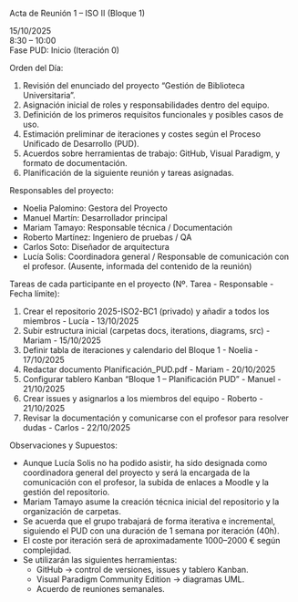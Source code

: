 Acta de Reunión 1 – ISO II (Bloque 1)

15/10/2025  
8:30 – 10:00  
Fase PUD: Inicio (Iteración 0)


Orden del Día:
1. Revisión del enunciado del proyecto “Gestión de Biblioteca Universitaria”.  
2. Asignación inicial de roles y responsabilidades dentro del equipo.  
3. Definición de los primeros requisitos funcionales y posibles casos de uso.  
4. Estimación preliminar de iteraciones y costes según el Proceso Unificado de Desarrollo (PUD).  
5. Acuerdos sobre herramientas de trabajo: GitHub, Visual Paradigm, y formato de documentación.  
6. Planificación de la siguiente reunión y tareas asignadas.


Responsables del proyecto: 
- Noelia Palomino: Gestora del Proyecto 
- Manuel Martín: Desarrollador principal 
- Mariam Tamayo: Responsable técnica / Documentación 
- Roberto Martínez: Ingeniero de pruebas / QA 
- Carlos Soto: Diseñador de arquitectura
- Lucía Solis: Coordinadora general / Responsable de comunicación con el profesor. (Ausente, informada del contenido de la reunión)


Tareas de cada participante en el proyecto (Nº. Tarea - Responsable - Fecha límite):
1. Crear el repositorio 2025-ISO2-BC1 (privado) y añadir a todos los miembros - Lucía - 13/10/2025 
2. Subir estructura inicial (carpetas docs, iterations, diagrams, src) - Mariam - 15/10/2025 
3. Definir tabla de iteraciones y calendario del Bloque 1 - Noelia - 17/10/2025 
4. Redactar documento Planificación_PUD.pdf - Mariam - 20/10/2025
5. Configurar tablero Kanban “Bloque 1 – Planificación PUD” - Manuel - 21/10/2025 
6. Crear issues y asignarlos a los miembros del equipo - Roberto - 21/10/2025 
7. Revisar la documentación y comunicarse con el profesor para resolver dudas - Carlos - 22/10/2025 


Observaciones y Supuestos:
- Aunque Lucía Solis no ha podido asistir, ha sido designada como coordinadora general del proyecto y será la encargada de la comunicación con el profesor, la subida de enlaces a Moodle y la gestión del repositorio.  
- Mariam Tamayo asume la creación técnica inicial del repositorio y la organización de carpetas.  
- Se acuerda que el grupo trabajará de forma iterativa e incremental, siguiendo el PUD con una duración de 1 semana por iteración (40h).  
- El coste por iteración será de aproximadamente 1000–2000 € según complejidad.  
- Se utilizarán las siguientes herramientas:
  - GitHub → control de versiones, issues y tablero Kanban.  
  - Visual Paradigm Community Edition → diagramas UML.  
  - Acuerdo de reuniones semanales.
 
